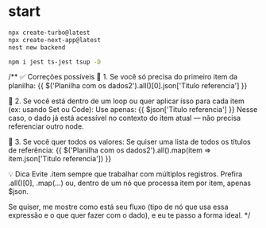 # start 
 ```bash
 npx create-turbo@latest
 npx create-next-app@latest
 nest new backend

 npm i jest ts-jest tsup -D
 ```

 /**
✅ Correções possíveis
🔹 1. Se você só precisa do primeiro item da planilha:
{{ $('Planilha com os dados2').all()[0].json['Titulo referencia'] }}

🔹 2. Se você está dentro de um loop ou quer aplicar isso para cada item (ex: usando Set ou Code):
Use apenas:
{{ $json['Titulo referencia'] }}
Nesse caso, o dado já está acessível no contexto do item atual — não precisa referenciar outro node.

🔹 3. Se você quer todos os valores:
Se quiser uma lista de todos os títulos de referência:
{{ $('Planilha com os dados2').all().map(item => item.json['Titulo referencia']) }}
 
💡 Dica
Evite .item sempre que trabalhar com múltiplos registros. Prefira .all()[0], .map(...) ou, dentro de um nó que processa item por item, apenas $json.

Se quiser, me mostre como está seu fluxo (tipo de nó que usa essa expressão e o que quer fazer com o dado), e eu te passo a forma ideal.
 */